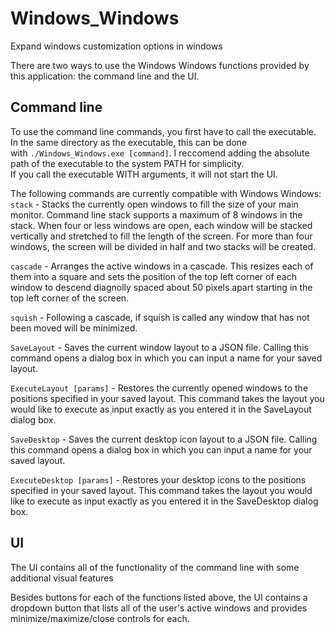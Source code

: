 # Windows_Windows

Expand windows customization options in windows

There are two ways to use the Windows Windows functions provided by this application: the command line and the UI.

## Command line
To use the command line commands, you first have to call the executable. In the same directory as the executable, this can be done  
with `./Windows_Windows.exe [command]`. I reccomend adding the absolute path of the executable to the system PATH for simplicity.  
If you call the executable WITH arguments, it will not start the UI.  
  
The following commands are currently compatible with Windows Windows:
`stack` - Stacks the currently open windows to fill the size of your main monitor. Command line stack supports a maximum of 8 windows in the stack. When four or less windows are open, each window will be stacked vertically and stretched to fill the length of the screen. For more than four windows, the screen will be divided in half and two stacks will be created.  
   
`cascade`  - Arranges the active windows in a cascade. This resizes each of them into a square and sets the position of the top left corner of each window to descend diagnolly spaced about 50 pixels apart starting in the top left corner of the screen.  
   
`squish`  - Following a cascade, if squish is called any window that has not been moved will be minimized.  
   
`SaveLayout` - Saves the current window layout to a JSON file. Calling this command opens a dialog box in which you can input a name for your saved layout.    
   
`ExecuteLayout [params]` - Restores the currently opened windows to the positions specified in your saved layout. This command takes the layout you would like to execute as input exactly as you entered it in the SaveLayout dialog box.    
   
`SaveDesktop` - Saves the current desktop icon layout to a JSON file. Calling this command opens a dialog box in which you can input a name for your saved layout.      
   
`ExecuteDesktop [params]` - Restores your desktop icons to the positions specified in your saved layout. This command takes the layout you would like to execute as input exactly as you entered it in the SaveDesktop dialog box.  
   
## UI  
The UI contains all of the functionality of the command line with some additional visual features
   
Besides buttons for each of the functions listed above, the UI contains a dropdown button that lists all of the user's active windows and provides minimize/maximize/close controls for each. 